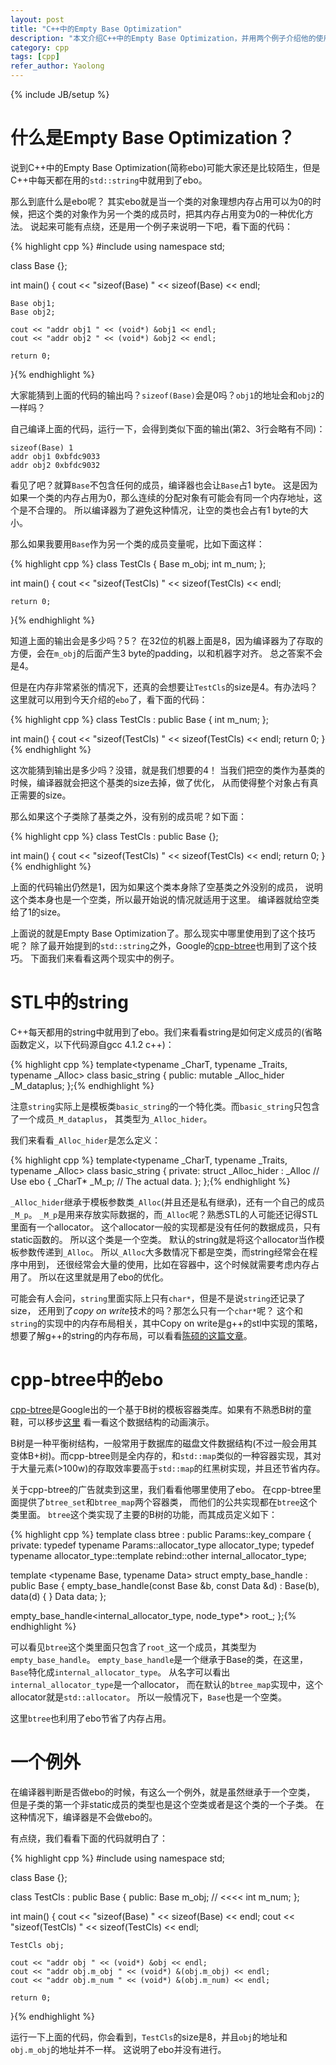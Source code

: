 ```yaml
---
layout: post
title: "C++中的Empty Base Optimization"
description: "本文介绍C++中的Empty Base Optimization，并用两个例子介绍他的使用方法。"
category: cpp
tags: [cpp]
refer_author: Yaolong
---
```

{% include JB/setup %}

# 什么是Empty Base Optimization？

说到C++中的Empty Base Optimization(简称ebo)可能大家还是比较陌生，但是C++中每天都在用的`std::string`中就用到了ebo。

那么到底什么是ebo呢？
其实ebo就是当一个类的对象理想内存占用可以为0的时候，把这个类的对象作为另一个类的成员时，把其内存占用变为0的一种优化方法。
说起来可能有点绕，还是用一个例子来说明一下吧，看下面的代码：

{% highlight cpp %}
#include <iostream>
using namespace std;

class Base
{};

int main()
{
    cout << "sizeof(Base) " << sizeof(Base) << endl;

    Base obj1;
    Base obj2;

    cout << "addr obj1 " << (void*) &obj1 << endl;
    cout << "addr obj2 " << (void*) &obj2 << endl;

    return 0;
}{% endhighlight %}

大家能猜到上面的代码的输出吗？`sizeof(Base)`会是0吗？`obj1`的地址会和`obj2`的一样吗？

自己编译上面的代码，运行一下，会得到类似下面的输出(第2、3行会略有不同)：

    sizeof(Base) 1
    addr obj1 0xbfdc9033
    addr obj2 0xbfdc9032

看见了吧？就算`Base`不包含任何的成员，编译器也会让`Base`占1 byte。
这是因为如果一个类的内存占用为0，那么连续的分配对象有可能会有同一个内存地址，这个是不合理的。
所以编译器为了避免这种情况，让空的类也会占有1 byte的大小。

那么如果我要用`Base`作为另一个类的成员变量呢，比如下面这样：

{% highlight cpp %}
class TestCls
{
    Base m_obj;
    int m_num;
};

int main()
{
    cout << "sizeof(TestCls) " << sizeof(TestCls) << endl;
    
    return 0;
}{% endhighlight %}

知道上面的输出会是多少吗？5？
在32位的机器上面是8，因为编译器为了存取的方便，会在`m_obj`的后面产生3 byte的padding，以和机器字对齐。
总之答案不会是4。

但是在内存非常紧张的情况下，还真的会想要让`TestCls`的size是4。有办法吗？
这里就可以用到今天介绍的`ebo`了，看下面的代码：

{% highlight cpp %}
class TestCls : public Base
{
    int m_num;
};

int main()
{
    cout << "sizeof(TestCls) " << sizeof(TestCls) << endl;
    return 0;
}{% endhighlight %}

这次能猜到输出是多少吗？没错，就是我们想要的4！
当我们把空的类作为基类的时候，编译器就会把这个基类的size去掉，做了优化，
从而使得整个对象占有真正需要的size。

那么如果这个子类除了基类之外，没有别的成员呢？如下面：

{% highlight cpp %}
class TestCls : public Base
{};

int main()
{
    cout << "sizeof(TestCls) " << sizeof(TestCls) << endl;
    return 0;
}{% endhighlight %}

上面的代码输出仍然是1，因为如果这个类本身除了空基类之外没别的成员，
说明这个类本身也是一个空类，所以最开始说的情况就适用于这里。
编译器就给空类给了1的size。

上面说的就是Empty Base Optimization了。那么现实中哪里使用到了这个技巧呢？
除了最开始提到的`std::string`之外，Google的[cpp-btree](https://code.google.com/p/cpp-btree/)也用到了这个技巧。
下面我们来看看这两个现实中的例子。

# STL中的string

C++每天都用的string中就用到了ebo。我们来看看string是如何定义成员的(省略函数定义，以下代码源自gcc 4.1.2 c++)：

{% highlight cpp %}
template<typename _CharT, typename _Traits, typename _Alloc>
class basic_string
{
public:
    mutable _Alloc_hider      _M_dataplus;
};{% endhighlight %}

注意`string`实际上是模板类`basic_string`的一个特化类。而`basic_string`只包含了一个成员`_M_dataplus`，
其类型为`_Alloc_hider`。

我们来看看`_Alloc_hider`是怎么定义：

{% highlight cpp %}
template<typename _CharT, typename _Traits, typename _Alloc>
class basic_string
{
private:
    struct _Alloc_hider : _Alloc // Use ebo
    {
        _CharT* _M_p; // The actual data.
    };
};{% endhighlight %}

`_Alloc_hider`继承于模板参数类`_Alloc`(并且还是私有继承)，还有一个自己的成员`_M_p`。
`_M_p`是用来存放实际数据的，而`_Alloc`呢？熟悉STL的人可能还记得STL里面有一个allocator。
这个allocator一般的实现都是没有任何的数据成员，只有static函数的。
所以这个类是一个空类。
默认的string就是将这个allocator当作模板参数传递到`_Alloc`。
所以`_Alloc`大多数情况下都是空类，而string经常会在程序中用到，
还很经常会大量的使用，比如在容器中，这个时候就需要考虑内存占用了。
所以在这里就是用了ebo的优化。

可能会有人会问，`string`里面实际上只有`char*`，但是不是说`string`还记录了size，
还用到了*copy on write*技术的吗？那怎么只有一个`char*`呢？
这个和`string`的实现中的内存布局相关，其中Copy on write是g++的stl中实现的策略，
想要了解g++的string的内存布局，可以看看[陈硕的这篇文章](http://blog.csdn.net/solstice/article/details/7364406)。

# cpp-btree中的ebo

[cpp-btree](https://code.google.com/p/cpp-btree/)是Google出的一个基于B树的模板容器类库。如果有不熟悉B树的童鞋，可以移步[这里](https://www.cs.usfca.edu/~galles/visualization/BTree.html)
看一看这个数据结构的动画演示。

B树是一种平衡树结构，一般常用于数据库的磁盘文件数据结构(不过一般会用其变体B+树)。而cpp-btree则是全内存的，和`std::map`类似的一种容器实现，其对于大量元素(>100w)的存取效率要高于`std::map`的红黑树实现，并且还节省内存。

关于cpp-btree的广告就卖到这里，我们看看他哪里使用了ebo。
在cpp-btree里面提供了`btree_set`和`btree_map`两个容器类，
而他们的公共实现都在`btree`这个类里面。
`btree`这个类实现了主要的B树的功能，而其成员定义如下：

{% highlight cpp %}
template <typename Params>
class btree : public Params::key_compare {
private:
  typedef typename Params::allocator_type allocator_type;
  typedef typename allocator_type::template rebind<char>::other
    internal_allocator_type;

  template <typename Base, typename Data>
  struct empty_base_handle : public Base {
    empty_base_handle(const Base &b, const Data &d)
        : Base(b),
          data(d) {
    }
    Data data;
  };

  empty_base_handle<internal_allocator_type, node_type*> root_;
};{% endhighlight %}

可以看见`btree`这个类里面只包含了`root_`这一个成员，其类型为`empty_base_handle`。
`empty_base_handle`是一个继承于Base的类，在这里，
`Base`特化成`internal_allocator_type`。
从名字可以看出`internal_allocator_type`是一个allocator，
而在默认的`btree_map`实现中，这个allocator就是`std::allocator`。
所以一般情况下，`Base`也是一个空类。

这里`btree`也利用了ebo节省了内存占用。

# 一个例外

在编译器判断是否做ebo的时候，有这么一个例外，就是虽然继承于一个空类，
但是子类的第一个非static成员的类型也是这个空类或者是这个类的一个子类。
在这种情况下，编译器是不会做ebo的。

有点绕，我们看看下面的代码就明白了：

{% highlight cpp %}
#include <iostream>
using namespace std;

class Base
{};

class TestCls : public Base
{
public:
    Base m_obj; // <<<<
    int m_num;
};

int main()
{
    cout << "sizeof(Base) " << sizeof(Base) << endl;
    cout << "sizeof(TestCls) " << sizeof(TestCls) << endl;

    TestCls obj;

    cout << "addr obj " << (void*) &obj << endl;
    cout << "addr obj.m_obj " << (void*) &(obj.m_obj) << endl;
    cout << "addr obj.m_num " << (void*) &(obj.m_num) << endl;

    return 0;
}{% endhighlight %}

运行一下上面的代码，你会看到，`TestCls`的size是8，并且`obj`的地址和`obj.m_obj`的地址并不一样。
这说明了ebo并没有进行。
